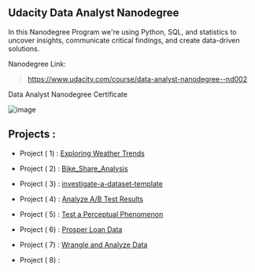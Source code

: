 

## Udacity Data Analyst Nanodegree


In this Nanodegree Program we're using Python, SQL, and statistics to uncover insights, communicate critical findings, and create data-driven solutions.

Nanodegree Link:

> https://www.udacity.com/course/data-analyst-nanodegree--nd002

Data Analyst Nanodegree Certificate

![image](https://user-images.githubusercontent.com/36210723/65650739-be688780-e014-11e9-85a0-450505dceffc.png)



## Projects :


- Project ( 1) :  [Exploring Weather Trends](https://github.com/nancyalaswad90/Udacity-Data-Analyst-Nanodegree/tree/master/Project%201)

- Project ( 2) :  [Bike_Share_Analysis](https://github.com/nancyalaswad90/Udacity-Data-Analyst-Nanodegree/tree/master/Project%202)

- Project ( 3) :  [investigate-a-dataset-template ](https://github.com/nancyalaswad90/Udacity-Data-Analyst-Nanodegree/tree/master/Project%203)

- Project ( 4) :  [Analyze A/B Test Results ](https://github.com/nancyalaswad90/Udacity-Data-Analyst-Nanodegree/tree/master/Project%204)

- Project ( 5) :  [Test a Perceptual Phenomenon](https://github.com/nancyalaswad90/Udacity-Data-Analyst-Nanodegree/tree/master/Project%205)

- Project ( 6) : [Prosper Loan Data](https://github.com/nancyalaswad90/Udacity-Data-Analyst-Nanodegree/tree/master/Project%206)



- Project ( 7) : [Wrangle and Analyze Data](https://github.com/nancyalaswad90/Udacity-Data-Analyst-Nanodegree/tree/master/project%207) 


- Project ( 8) :  
